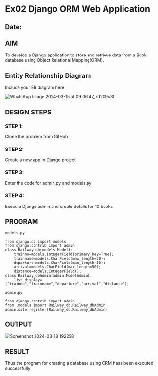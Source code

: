 # Ex02 Django ORM Web Application
## Date: 

## AIM
To develop a Django application to store and retrieve data from a Book database using Object Relational Mapping(ORM).

## Entity Relationship Diagram

Include your ER diagram here

![WhatsApp Image 2024-03-15 at 09 06 47_7d209c3f](https://github.com/selvasachein/ORM/assets/151948835/ad65bdb3-7ec6-4106-949b-963d60457f53)


## DESIGN STEPS

### STEP 1:
Clone the problem from GitHub

### STEP 2:
Create a new app in Django project

### STEP 3:
Enter the code for admin.py and models.py

### STEP 4:
Execute Django admin and create details for 10 books

## PROGRAM
```
models.py

from django.db import models
from django.contrib import admin
class Railway_db(models.Model):
    trainno=models.IntegerField(primary_key=True);
    trainname=models.CharField(max_length=20);
    departure=models.CharField(max_length=50);
    arrival=models.CharField(max_length=50);
    distance=models.IntegerField();
class Railway_dbAdmin(admin.ModelAdmin):
    list_display=("trainno","trainname","departure","arrival","distance");

admin.py

from django.contrib import admin
from .models import Railway_db,Railway_dbAdmin
admin.site.register(Railway_db,Railway_dbAdmin)
```
## OUTPUT

![Screenshot 2024-03-18 192258](https://github.com/vigneshvickyu/ORM/assets/151948835/0532c528-a0f5-4606-add6-a3546fc8dec3)


## RESULT
Thus the program for creating a database using ORM hass been executed successfully
